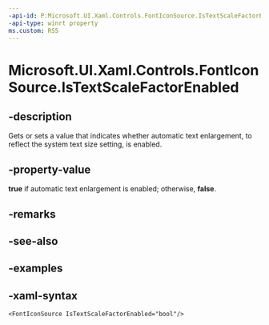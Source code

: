 ```yaml
---
-api-id: P:Microsoft.UI.Xaml.Controls.FontIconSource.IsTextScaleFactorEnabled
-api-type: winrt property
ms.custom: RS5
---
```

<!-- Property syntax.
public bool IsTextScaleFactorEnabled { get;  set; }
-->

# Microsoft.UI.Xaml.Controls.FontIconSource.IsTextScaleFactorEnabled


## -description

Gets or sets a value that indicates whether automatic text enlargement, to reflect the system text size setting, is enabled.


## -property-value

**true** if automatic text enlargement is enabled; otherwise, **false**.


## -remarks


## -see-also


## -examples


## -xaml-syntax

```xaml
<FontIconSource IsTextScaleFactorEnabled="bool"/>
```


